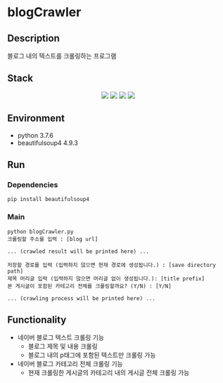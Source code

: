 # blogCrawler
## Description
블로그 내의 텍스트를 크롤링하는 프로그램

## Stack
<div align=center>
  <img src="https://img.shields.io/badge/python-3776AB?style=for-the-badge&logo=python&logoColor=white">
  <img src="https://img.shields.io/badge/vscode-007ACC?style=for-the-badge&logo=visualstudiocode&logoColor=white">
  <img src="https://img.shields.io/badge/git-F05032?style=for-the-badge&logo=git&logoColor=white">
  <img src="https://img.shields.io/badge/github-181717?style=for-the-badge&logo=github&logoColor=white">
</div>

## Environment
- python 3.7.6
- beautifulsoup4 4.9.3

## Run

### Dependencies

    pip install beautifulsoup4

### Main

    python blogCrawler.py
    크롤링할 주소를 입력 : [blog url]

    ... (crawled result will be printed here) ...

    저장할 경로를 입력 (입력하지 않으면 현재 경로에 생성됩니다.) : [save directory path]
    제목 머리글 입력 (입력하지 않으면 머리글 없이 생성됩니다.): [title prefix]
    본 게시글이 포함된 카테고리 전체를 크롤링할까요? (Y/N) : [Y/N]

    ... (crawling process will be printed here) ...

## Functionality
- 네이버 블로그 텍스트 크롤링 기능
  - 블로그 제목 및 내용 크롤링
  - 블로그 내의 p태그에 포함된 텍스트만 크롤링 가능
- 네이버 블로그 카테고리 전체 크롤링 기능
  - 현재 크롤링한 게시글의 카테고리 내의 게시글 전체 크롤링 가능
